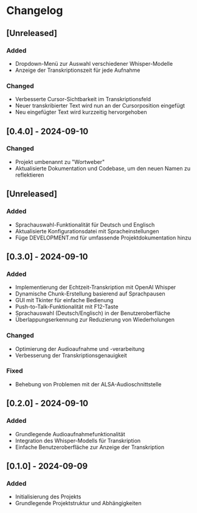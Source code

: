 # Changelog

## [Unreleased]
### Added
- Dropdown-Menü zur Auswahl verschiedener Whisper-Modelle
- Anzeige der Transkriptionszeit für jede Aufnahme
### Changed
- Verbesserte Cursor-Sichtbarkeit im Transkriptionsfeld
- Neuer transkribierter Text wird nun an der Cursorposition eingefügt
- Neu eingefügter Text wird kurzzeitig hervorgehoben

## [0.4.0] - 2024-09-10
### Changed
- Projekt umbenannt zu "Wortweber"
- Aktualisierte Dokumentation und Codebase, um den neuen Namen zu reflektieren

## [Unreleased]
### Added
- Sprachauswahl-Funktionalität für Deutsch und Englisch
- Aktualisierte Konfigurationsdatei mit Spracheinstellungen
- Füge DEVELOPMENT.md für umfassende Projektdokumentation hinzu

## [0.3.0] - 2024-09-10
### Added
- Implementierung der Echtzeit-Transkription mit OpenAI Whisper
- Dynamische Chunk-Erstellung basierend auf Sprachpausen
- GUI mit Tkinter für einfache Bedienung
- Push-to-Talk-Funktionalität mit F12-Taste
- Sprachauswahl (Deutsch/Englisch) in der Benutzeroberfläche
- Überlappungserkennung zur Reduzierung von Wiederholungen

### Changed
- Optimierung der Audioaufnahme und -verarbeitung
- Verbesserung der Transkriptionsgenauigkeit

### Fixed
- Behebung von Problemen mit der ALSA-Audioschnittstelle

## [0.2.0] - 2024-09-10
### Added
- Grundlegende Audioaufnahmefunktionalität
- Integration des Whisper-Modells für Transkription
- Einfache Benutzeroberfläche zur Anzeige der Transkription

## [0.1.0] - 2024-09-09
### Added
- Initialisierung des Projekts
- Grundlegende Projektstruktur und Abhängigkeiten
